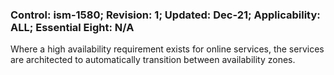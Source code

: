 ### Control: ism-1580; Revision: 1; Updated: Dec-21; Applicability: ALL; Essential Eight: N/A
<p>Where a high availability requirement exists for online services, the services are architected to automatically transition between availability zones.</p>